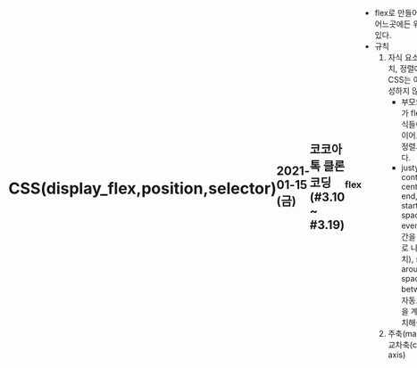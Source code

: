 # CSS(display_flex,position,selector)
## 2021-01-15 (금)
---
## 코코아톡 클론 코딩 (#3.10 ~ #3.19)

### flex
- flex로 만들어진 box는 어느곳에든 위치 할 수 있다.
- 규칙
    1. 자식 요소에는 위치, 정렬에 대한 CSS는 어느것도 작성하지 않는다.
        - 부모의 display가 flex이면 자식들이 block이어도 옆으로 정렬시킬수 있다.
        - justyfy-content : center, flex-end, flex-start(default), space-evenly(빈 공간을 같은 크기로 나누어서 배치), space-around, space-between 등 자동으로 공간을 계산해서 배치해준다.
    2. 주축(main axis), 교차축(cross axis)<br/>
<img src="https://cms-assets.tutsplus.com/uploads/users/30/posts/30183/image/axes.png" width="300" height="150">
        - main axis는 수평, cross axis는 수직을 기본값으로 가진다.(수정 가능)
        - justify-content는 주축, align-item은 교차축을 조정한다.
          - flex-start, stretch(height 값이 고정되어 있지 않으면 화면의 끝까지 늘린다.), center 등이 있다.
        - 주축은 교차축에서 움직이고, 교차축은 주축에서 움직인다.
        - align-items 사용시 부모에 높이가 없다면, 움직임을 알수 없으므로 부모에 height 값을 준다.
        - 직접적인 부모가 flex이어야 작동한다.
        - body바로 아래의 div를 움직일 경우
            ``` html
            <style>
            body{
                height: 100vh; /* vh : vierwport-high, viewport : screen */
                display: flex;
                align-items: center;
            }
            </style>
            ```
        - flex-direction
          - row (기본값) : 주축이 수평
          - row-reverse : 주축이 수평이고 요소의 배치가 오른쪽부터 시작
          - column : 주축이 수직이 되고 교차축이 수평이됨
          - column-reverse : 주축이 수직이 되고 요소의 배치가 아래서부터 시작
        - flex-wrap
          - nowrap (기본값) : 자식의 크기는 신경쓰지 않는다. 초기 사이즈 정도로만 여기고 모든 아이템을 한줄에 넣는다.
          - wrap : 자식의 크기를 유지하고 한줄에 들어가지 않으면 다음줄로 넘긴다.

### position
- 위치를 아주 조금씩 움직이고 싶을때 사용
- fixed : 자리에 항상 고정되어 다른 요소와 다른 레이어에 위치하기 때문에 요소끼리 겹쳐질 수 있다.
  - top, bottom, left, right를 지정해주지 않으면 처음 생긴 자리에 고정
- static : 기본값
- relative : 아주 조금씩 움직이고 싶을때 사용
  - top, bottom, left, right를 이용하여 처음 위치에서 조금씩 움직일 때 사용
    - e.g. top: -10px; left: -10px;
- absolute : 가장 가까운 static이 아닌 부모를 기준으로 움직인다. static이 아닌 부모가 없다면 body를 기준으로 움직인다.
  - top, bottom, left, right를 사용하여 부모의 끝을 기준으로 움직인다.
    - e.g. bottom: 0px; 이라면, static이 아닌 부모의 바닥에 붙게 위치한다.
  - 

### pseudo selector
- 세부적으로 요소를 선택할 때 사용
- #이름 : id
- .이름 : class
- :last-child : 리스트 중 마지막
- :first-child : 리스트 중 첫번째
- :nth-child(n) : 리스트 중 몇번째
  - 괄호안의 n자리에는 숫자, 공식(2n +1), even, odd 사용가능 
- p span : p 안의 모든 span들을 선택
- p > span : p 바로 아래의 span만 선택
- p + span : p 바로 다음에 오는 span
- p ~ span : p 다음에 오는 모든 span
- :속성 : 작성한 속성을 가진 모든 요소 attribute-selector
- [속성="값"] : 작성한 값의 속성을 가진 모든 요소
  -  div[name="12"] : 첫번째 div만 선택
     - \<div name="123">\</div>
     - \<div name="12">\</div>
     - \<div name="12 4">\</div>
- [속성~="값"] : 작성한 값을 단어로 포함한(띄어쓰기 단위) 속성을 가진 모든 요소
  - div[name~="12"] : 첫번째와 두번째 div 선택
    - \<div name="123">\</div>
    - \<div name="12">\</div>
    - \<div name="12 4">\</div>
- [속성*="값"] -> 작성한 값을 포함한 속성을 가진 모든 요소
  - div[name~="12"] : 첫번째와 두번째, 세번째 div 모두 선택
    - \<div name="123">\</div>
    - \<div name="12">\</div>
    - \<div name="12 4">\</div>		
- [속성$="값"] -> 작성한 값으로 끝나는 속성을 가진 모든 요소	
- [속성^="값"] -> 작성한 값으로 시작하는 속성을 가진 모든 요소
- 개발자 도구에서 확인할 수 있는 가장 중요한 selector는 active, hover, focus, visited, focus-within(자식을 가진 부모가 자식이 포커스 되었을때)이다.
- [기타 Selector 확인](https://developer.mozilla.org/en-US/docs/Web/CSS/Pseudo-classes "기타 selector")

### color & variable
- color
  - rgb, hexadecimal, rgba(투명도 추가), 헥사코드를 이용하여 색상 선택가능
- variable(custom property)
    ``` html
    <style>
    :root{
        --main-color: 색상;
    }
    p{
        background-color : var(--main-color); 
    }
    /* 
    저장해둔 색상을 사용 가능 
    --main-color -> --이름1-이름2 로 작명
    */
    </style>
    ```
    ``` html
    <style>
        :root{
            --main-color: red;
            --main-border: 1px solid var(--main-color);
        }
    /* 색상 뿐 아니라 border 등의 모든 css 사용가능 */
    </style>
    ```
---
